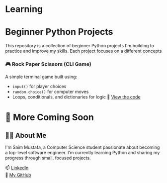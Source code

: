 # Learning
# Beginner Python Projects
This repository is a collection of beginner Python projects I'm building to practice and improve my skills.
Each project focuses on a different concepts

### 🎮 Rock Paper Scissors (CLI Game)
A simple terminal game built using:
- `input()` for player choices
- `random.choice()` for computer moves
- Loops, conditionals, and dictionaries for logic
🔗 [View the code](https://github.com/saimmustafa7/Learning/blob/main/Rock_paper_scissors.py)

# 🚀 More Coming Soon


## 🙋‍♂️ About Me

I'm Saim Mustafa, a Computer Science student passionate about becoming a top-level software engineer. I’m currently learning Python and sharing my progress through small, focused projects.

📫 [LinkedIn](https://www.linkedin.com/in/Saimmm)  
📁 [My GitHub](https://github.com/saimmustafa7)
